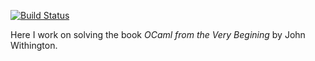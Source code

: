 [![Build Status](https://snap-ci.com/omelhoro/ocaml-ftvb/branch/master/build_image)](https://snap-ci.com/omelhoro/ocaml-ftvb/branch/master)

Here I work on solving the book *OCaml from the Very Begining* by John Withington.